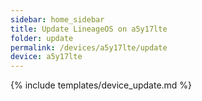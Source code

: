 ```yaml
---
sidebar: home_sidebar
title: Update LineageOS on a5y17lte
folder: update
permalink: /devices/a5y17lte/update
device: a5y17lte
---
```

{% include templates/device_update.md %}
